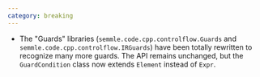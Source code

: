 ```yaml
---
category: breaking
---
```

* The "Guards" libraries (`semmle.code.cpp.controlflow.Guards` and `semmle.code.cpp.controlflow.IRGuards`) have been totally rewritten to recognize many more guards. The API remains unchanged, but the `GuardCondition` class now extends `Element` instead of `Expr`.
